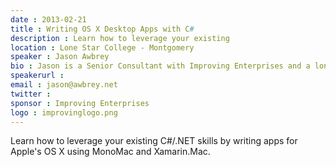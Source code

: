 ```yaml
---
date : 2013-02-21
title : Writing OS X Desktop Apps with C#
description : Learn how to leverage your existing 
location : Lone Star College - Montgomery
speaker : Jason Awbrey
bio : Jason is a Senior Consultant with Improving Enterprises and a long time member of the Houston Tech community.  He serves on the board of NHDNUG and was a founder of GiveCamp Houston.  He also serves on the board of Habitat for Humanity Northwest Harris County.
speakerurl : 
email : jason@awbrey.net
twitter : 
sponsor : Improving Enterprises
logo : improvinglogo.png
---
```

Learn how to leverage your existing C#/.NET skills by writing apps for Apple's OS X using MonoMac and Xamarin.Mac.
